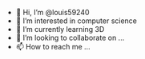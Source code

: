 - 👋 Hi, I’m @louis59240
- 👀 I’m interested in computer science
- 🌱 I’m currently learning 3D
- 💞️ I’m looking to collaborate on ...
- 📫 How to reach me ...

<!---
louis59240/louis59240 is a ✨ special ✨ repository because its `README.md` (this file) appears on your GitHub profile.
You can click the Preview link to take a look at your changes.
--->
